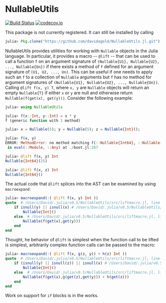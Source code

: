 # NullableUtils

[![Build Status](https://travis-ci.org/davidagold/NullableUtils.jl.svg?branch=master)](https://travis-ci.org/davidagold/NullableUtils.jl)
[![codecov.io](http://codecov.io/github/davidagold/NullableUtils.jl/coverage.svg?branch=master)](http://codecov.io/github/davidagold/NullableUtils.jl?branch=master)
<!-- [![Coverage Status](https://coveralls.io/repos/davidagold/NullableUtils.jl/badge.svg?branch=master&service=github)](https://coveralls.io/github/davidagold/NullableUtils.jl?branch=master) -->

This package is not currently registered. It can still be installed by calling
```julia
julia> Pkg.clone("https://github.com/davidagold/NullableUtils.jl.git")
```
NullableUtils provides utilities for working with `Nullable` objects in the Julia language. In particular, it provides a macro -- `@lift` -- that can be used to call a function `f` on an argument signature of `(Nullable{U1}, Nullable{U2}, ..., Nullable{Un})` if there exists a method of `f` defined for an argument signature of `(U1, U2, ..., Un)`. This can be useful if one needs to apply such an `f` to a collection of `Nullable` arguments but `f` has no method for argument signatures of `(Nullable{U1}, Nullable{U2}, ..., Nullable{Un})`. Calling `@lift f(x, y) T`, where `x, y` are `Nullable` objects will return an empty `Nullable{T}` if either `x` or `y` are null and otherwise return `Nullable(f(get(x), get(y)))`. Consider the following example:

```julia
julia> using NullableUtils

julia> f(x::Int, y::Int) = x * y
f (generic function with 1 method)

julia> x = Nullable(5); y = Nullable(5); z = Nullable{Int}();

julia> f(x, y)
ERROR: MethodError: no method matching f(::Nullable{Int64}, ::Nullable{Int64})
 in eval(::Module, ::Any) at ./boot.jl:267

julia> @lift f(x, y) Int
Nullable{Int64}(25)

julia> @lift f(x, z) Int
Nullable{Int64}()
```

The actual code that `@lift` splices into the AST can be examined by using `macroexpand`:

```julia
julia> macroexpand(:( @lift f(x, y) Int ))
quote  # /Users/David/.julia/v0.5/NullableUtils/src/liftmacro.jl, line 18:
    if isnull(y) || isnull(x) # /Users/David/.julia/v0.5/NullableUtils/src/liftmacro.jl, line 19:
        Nullable{Int}()
    else  # /Users/David/.julia/v0.5/NullableUtils/src/liftmacro.jl, line 21:
        Nullable(f(get(x),get(y)))
    end
end
```

Thought, he behavior of `@lift` is simplest when the function call to be lifted is simplest, arbitrarily complex function calls can be passed to the macro:

```julia
julia> macroexpand(:( @lift f(x, g(z, y)) + h(z) Int ))
quote  # /Users/David/.julia/v0.5/NullableUtils/src/liftmacro.jl, line 18:
    if (isnull(y) || isnull(z)) || isnull(x) # /Users/David/.julia/v0.5/NullableUtils/src/liftmacro.jl, line 19:
        Nullable{Int}()
    else  # /Users/David/.julia/v0.5/NullableUtils/src/liftmacro.jl, line 21:
        Nullable(f(get(x),g(get(z),get(y))) + h(get(z)))
    end
end
```

Work on support for `if` blocks is in the works.
